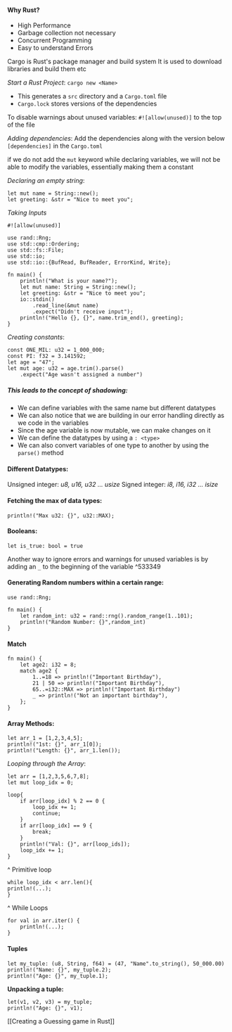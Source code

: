 #### Why Rust?
- High Performance
- Garbage collection not necessary
- Concurrent Programming
- Easy to understand Errors

Cargo is Rust's package manager and build system
It is used to download libraries and build them etc

*Start a Rust Project*: `cargo new <Name>`
- This generates a `src` directory and a `Cargo.toml` file
- `Cargo.lock` stores versions of the dependencies

To disable warnings about unused variables:
`#![allow(unused)]` to the top of the file

*Adding dependencies*: Add the dependencies along with the version below `[dependencies]` in the `Cargo.toml`

 if we do not add the `mut` keyword while declaring variables, we will not be able to modify the variables, essentially making them a constant

*Declaring an empty string*: 
```
let mut name = String::new();
let greeting: &str = "Nice to meet you";
```

*Taking Inputs*
```
#![allow(unused)]

use rand::Rng;
use std::cmp::Ordering;
use std::fs::File;
use std::io;
use std::io::{BufRead, BufReader, ErrorKind, Write};

fn main() {
    println!("What is your name?");
    let mut name: String = String::new();
    let greeting: &str = "Nice to meet you";
    io::stdin()
        .read_line(&mut name)
        .expect("Didn't receive input");
    println!("Hello {}, {}", name.trim_end(), greeting);
}
```

*Creating constants*:
```
const ONE_MIL: u32 = 1_000_000;
const PI: f32 = 3.141592;
let age = "47";
let mut age: u32 = age.trim().parse()
	.expect("Age wasn't assigned a number")
```

##### This leads to the concept of **shadowing**:
- We can define variables with the same name but different datatypes
- We can also notice that we are building in our error handling directly as we code in the variables
- Since the age variable is now mutable, we can make changes on it
- We can define the datatypes by using a `: <type>`
- We can also convert variables of one type to another by using the `parse()` method

#### Different Datatypes:
 Unsigned integer: *u8, u16, u32 ... usize*
 Signed integer: *i8, i16, i32 ... isize*

#### Fetching the max of data types:
```
println!("Max u32: {}", u32::MAX);
```

#### Booleans:
```
let is_true: bool = true
```

Another way to ignore errors and warnings for unused variables is by adding an `_` to the beginning of the variable ^533349

#### Generating Random numbers within a certain range:
```
use rand::Rng;

fn main() {
	let random_int: u32 = rand::rng().random_range(1..101);
	println!("Random Number: {}",random_int)
}
```

#### Match 
```
fn main() {
	let age2: i32 = 8;
	match age2 {
		1..=18 => println!("Important Birthday"),
		21 | 50 => println!("Important Birthday"),
		65..=i32::MAX => println!("Important Birthday")
		_ => println!("Not an important birthday"),
	};
}
```

#### Array Methods:
```
let arr_1 = [1,2,3,4,5];
println!("1st: {}", arr_1[0]);
println!("Length: {}", arr_1.len());
```

*Looping through the Array*:
```
let arr = [1,2,3,5,6,7,8];
let mut loop_idx = 0;

loop{
	if arr[loop_idx] % 2 == 0 {
		loop_idx += 1;
		continue;
	}
	if arr[loop_idx] == 9 {
		break;
	}
	println!("Val: {}", arr[loop_ids]);
	loop_idx += 1;
}
```
^ Primitive loop

```
while loop_idx < arr.len(){
println!(...);
}
```
^ While Loops

```
for val in arr.iter() {
	println!(...);
}
```

#### Tuples
```
let my_tuple: (u8, String, f64) = (47, "Name".to_string(), 50_000.00)
println!("Name: {}", my_tuple.2);
println!("Age: {}", my_tuple.1);
```

**Unpacking a tuple:**
```
let(v1, v2, v3) = my_tuple;
println!("Age: {}", v1);
```

[[Creating a Guessing game in Rust]]